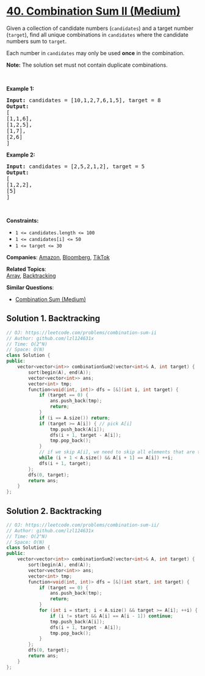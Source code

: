 # [40. Combination Sum II (Medium)](https://leetcode.com/problems/combination-sum-ii)

<p>Given a collection of candidate numbers (<code>candidates</code>) and a target number (<code>target</code>), find all unique combinations in <code>candidates</code>&nbsp;where the candidate numbers sum to <code>target</code>.</p>
<p>Each number in <code>candidates</code>&nbsp;may only be used <strong>once</strong> in the combination.</p>
<p><strong>Note:</strong>&nbsp;The solution set must not contain duplicate combinations.</p>
<p>&nbsp;</p>
<p><strong class="example">Example 1:</strong></p>
<pre><strong>Input:</strong> candidates = [10,1,2,7,6,1,5], target = 8
<strong>Output:</strong> 
[
[1,1,6],
[1,2,5],
[1,7],
[2,6]
]
</pre>
<p><strong class="example">Example 2:</strong></p>
<pre><strong>Input:</strong> candidates = [2,5,2,1,2], target = 5
<strong>Output:</strong> 
[
[1,2,2],
[5]
]
</pre>
<p>&nbsp;</p>
<p><strong>Constraints:</strong></p>
<ul>
	<li><code>1 &lt;=&nbsp;candidates.length &lt;= 100</code></li>
	<li><code>1 &lt;=&nbsp;candidates[i] &lt;= 50</code></li>
	<li><code>1 &lt;= target &lt;= 30</code></li>
</ul>

**Companies**:
[Amazon](https://leetcode.com/company/amazon), [Bloomberg](https://leetcode.com/company/bloomberg), [TikTok](https://leetcode.com/company/tiktok)

**Related Topics**:  
[Array](https://leetcode.com/tag/array/), [Backtracking](https://leetcode.com/tag/backtracking/)

**Similar Questions**:
* [Combination Sum (Medium)](https://leetcode.com/problems/combination-sum/)

## Solution 1. Backtracking

```cpp
// OJ: https://leetcode.com/problems/combination-sum-ii
// Author: github.com/lzl124631x
// Time: O(2^N)
// Space: O(N)
class Solution {
public:
    vector<vector<int>> combinationSum2(vector<int>& A, int target) {
        sort(begin(A), end(A));
        vector<vector<int>> ans;
        vector<int> tmp;
        function<void(int, int)> dfs = [&](int i, int target) {
            if (target == 0) {
                ans.push_back(tmp);
                return;
            }
            if (i == A.size()) return;
            if (target >= A[i]) { // pick A[i]
                tmp.push_back(A[i]);
                dfs(i + 1, target - A[i]);
                tmp.pop_back();
            }
            // if we skip A[i], we need to skip all elements that are the same as A[i]
            while (i + 1 < A.size() && A[i + 1] == A[i]) ++i;
            dfs(i + 1, target);
        };
        dfs(0, target);
        return ans;
    }
};
```

## Solution 2. Backtracking

```cpp
// OJ: https://leetcode.com/problems/combination-sum-ii/
// Author: github.com/lzl124631x
// Time: O(2^N)
// Space: O(N)
class Solution {
public:
    vector<vector<int>> combinationSum2(vector<int>& A, int target) {
        sort(begin(A), end(A));
        vector<vector<int>> ans;
        vector<int> tmp;
        function<void(int, int)> dfs = [&](int start, int target) {
            if (target == 0) {
                ans.push_back(tmp);
                return;
            }
            for (int i = start; i < A.size() && target >= A[i]; ++i) {
                if (i != start && A[i] == A[i - 1]) continue;
                tmp.push_back(A[i]);
                dfs(i + 1, target - A[i]);
                tmp.pop_back();
            }
        };
        dfs(0, target);
        return ans;
    }
};
```
